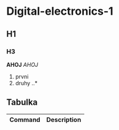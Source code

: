 # Digital-electronics-1
## H1
### H3
**AHOJ** *AHOJ*
1. prvni
2. druhy
..*

## Tabulka
|**Command**|**Description**|
|:-:|:--|
